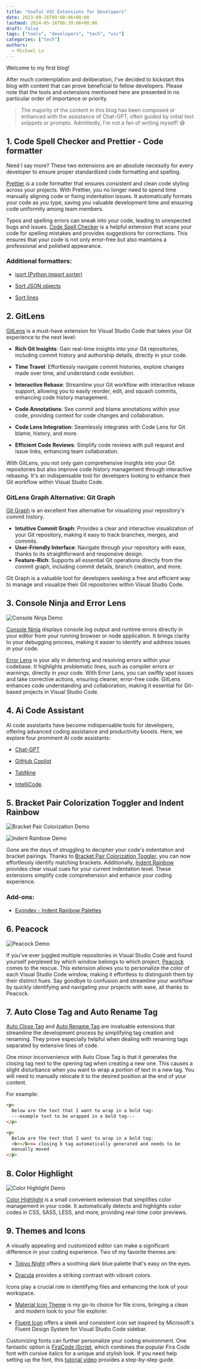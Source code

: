```yaml
---
title: "Useful VSC Extensions for Developers"
date: 2023-09-26T09:08:06+08:00
lastmod: 2024-05-16T00:39:06+08:00
draft: false
tags: ["tools", "developers", "tech", "vsc"]
categories: ["tech"]
authors:
  - Michael Lu
---
```


Welcome to my first blog!

After much contemplation and deliberation, I've decided to kickstart this blog with content that can prove beneficial to fellow developers. Please note that the tools and extensions mentioned here are presented in no particular order of importance or priority.

> The majority of the content in this blog has been composed or enhanced with the assistance of Chat-GPT, often guided by initial text snippets or prompts. Admittedly, I'm not a fan of writing myself! 😅

## 1. Code Spell Checker and Prettier - Code formatter

Need I say more? These two extensions are an absolute necessity for every developer to ensure proper standardized code formatting and spelling.

[Prettier](https://marketplace.visualstudio.com/items?itemName=esbenp.prettier-vscode) is a code formatter that ensures consistent and clean code styling across your projects. With Prettier, you no longer need to spend time manually aligning code or fixing indentation issues. It automatically formats your code as you type, saving you valuable development time and ensuring code uniformity among team members.

Typos and spelling errors can sneak into your code, leading to unexpected bugs and issues. [Code Spell Checker](https://marketplace.visualstudio.com/items?itemName=streetsidesoftware.code-spell-checker) is a helpful extension that scans your code for spelling mistakes and provides suggestions for corrections. This ensures that your code is not only error-free but also maintains a professional and polished appearance.

### Additional formatters:

- [isort (Python import sorter)](https://marketplace.visualstudio.com/items?itemName=ms-python.isort)

- [Sort JSON objects](https://marketplace.visualstudio.com/items?itemName=richie5um2.vscode-sort-json)

- [Sort lines](https://marketplace.visualstudio.com/items?itemName=Tyriar.sort-lines)

## 2. GitLens

[GitLens](https://marketplace.visualstudio.com/items?itemName=eamodio.gitlens) is a must-have extension for Visual Studio Code that takes your Git experience to the next level:

- **Rich Git Insights**: Gain real-time insights into your Git repositories, including commit history and authorship details, directly in your code.

- **Time Travel**: Effortlessly navigate commit histories, explore changes made over time, and understand code evolution.

- **Interactive Rebase**: Streamline your Git workflow with interactive rebase support, allowing you to easily reorder, edit, and squash commits, enhancing code history management.

- **Code Annotations**: See commit and blame annotations within your code, providing context for code changes and collaboration.

- **Code Lens Integration**: Seamlessly integrates with Code Lens for Git blame, history, and more.

- **Efficient Code Reviews**: Simplify code reviews with pull request and issue links, enhancing team collaboration.

With GitLens, you not only gain comprehensive insights into your Git repositories but also improve code history management through interactive rebasing. It's an indispensable tool for developers looking to enhance their Git workflow within Visual Studio Code.

### GitLens Graph Alternative: Git Graph

[Git Graph](https://marketplace.visualstudio.com/items?itemName=mhutchie.git-graph) is an excellent free alternative for visualizing your repository's commit history.

- **Intuitive Commit Graph**: Provides a clear and interactive visualization of your Git repository, making it easy to track branches, merges, and commits.
- **User-Friendly Interface**: Navigate through your repository with ease, thanks to its straightforward and responsive design.
- **Feature-Rich**: Supports all essential Git operations directly from the commit graph, including commit details, branch creation, and more.

Git Graph is a valuable tool for developers seeking a free and efficient way to manage and visualize their Git repositories within Visual Studio Code.

## 3. Console Ninja and Error Lens

![Console Ninja Demo](./img/ConsoleNinja.gif)

[Console Ninja](https://marketplace.visualstudio.com/items?itemName=WallabyJs.console-ninja) displays console.log output and runtime errors directly in your editor from your running browser or node application. It brings clarity to your debugging process, making it easier to identify and address issues in your code.

[Error Lens](https://marketplace.visualstudio.com/items?itemName=usernamehw.errorlens) is your ally in detecting and resolving errors within your codebase. It highlights problematic lines, such as compiler errors or warnings, directly in your code. With Error Lens, you can swiftly spot issues and take corrective actions, ensuring cleaner, error-free code.
GitLens enhances code understanding and collaboration, making it essential for Git-based projects in Visual Studio Code.

## 4. Ai Code Assistant

AI code assistants have become indispensable tools for developers, offering advanced coding assistance and productivity boosts. Here, we explore four prominent AI code assistants:

- [Chat-GPT](https://chatgpt.com/)

- [GitHub Copilot](https://github.com/features/copilot/)

- [TabNine](https://www.tabnine.com/)

- [IntelliCode](https://visualstudio.microsoft.com/services/intellicode/).

## 5. Bracket Pair Colorization Toggler and Indent Rainbow

![Bracket Pair Colorization Demo](./img/BracketPair.gif)

![Indent Rainbow Demo](./img/RainbowIndent.png)

Gone are the days of struggling to decipher your code's indentation and bracket pairings. Thanks to [Bracket Pair Colorization Toggler](https://marketplace.visualstudio.com/items?itemName=dzhavat.bracket-pair-toggler), you can now effortlessly identify matching brackets. Additionally, [Indent Rainbow](https://marketplace.visualstudio.com/items?itemName=oderwat.indent-rainbow) provides clear visual cues for your current indentation level. These extensions simplify code comprehension and enhance your coding experience.

### Add-ons:

- [Evondev - Indent Rainbow Palettes](https://marketplace.visualstudio.com/items?itemName=evondev.indent-rainbow-palettes)

## 6. Peacock

![Peacock Demo](./img/Peacock.png)

If you've ever juggled multiple repositories in Visual Studio Code and found yourself perplexed by which window belongs to which project, [Peacock](https://marketplace.visualstudio.com/items?itemName=johnpapa.vscode-peacock) comes to the rescue. This extension allows you to personalize the color of each Visual Studio Code window, making it effortless to distinguish them by their distinct hues. Say goodbye to confusion and streamline your workflow by quickly identifying and navigating your projects with ease, all thanks to Peacock.

## 7. Auto Close Tag and Auto Rename Tag

[Auto Close Tag](https://marketplace.visualstudio.com/items?itemName=formulahendry.auto-close-tag) and [Auto Rename Tag](https://marketplace.visualstudio.com/items?itemName=formulahendry.auto-rename-tag) are invaluable extensions that streamline the development process by simplifying tag creation and renaming. They prove especially helpful when dealing with renaming tags separated by extensive lines of code.

One minor inconvenience with Auto Close Tag is that it generates the closing tag next to the opening tag when creating a new one. This causes a slight disturbance when you want to wrap a portion of text in a new tag. You will need to manually relocate it to the desired position at the end of your content.

For example:

```HTML
<p>
  Below are the text that I want to wrap in a bold tag:
  ---example text to be wrapped in a bold tag---
</p>
```

```HTML
<p>
  Below are the text that I want to wrap in a bold tag:
  <b></b><= closing b tag automatically generated and needs to be
  manually moved
</p>
```

## 8. Color Highlight

![Color Highlight Demo](./img/ColorHighlight.png)

[Color Highlight](https://marketplace.visualstudio.com/items?itemName=naumovs.color-highlight) is a small convenient extension that simplifies color management in your code. It automatically detects and highlights color codes in CSS, SASS, LESS, and more, providing real-time color previews.

## 9. Themes and Icons

A visually appealing and customized editor can make a significant difference in your coding experience. Two of my favorite themes are:

- [Tokyo Night](https://marketplace.visualstudio.com/items?itemName=enkia.tokyo-night) offers a soothing dark blue palette that's easy on the eyes.

- [Dracula](https://marketplace.visualstudio.com/items?itemName=dracula-theme.theme-dracula) provides a striking contrast with vibrant colors.

Icons play a crucial role in identifying files and enhancing the look of your workspace.

- [Material Icon Theme](https://marketplace.visualstudio.com/items?itemName=PKief.material-icon-theme) is my go-to choice for file icons, bringing a clean and modern look to your file explorer.

- [Fluent Icon](https://marketplace.visualstudio.com/items?itemName=miguelsolorio.fluent-icons) offers a sleek and consistent icon set inspired by Microsoft's Fluent Design System for Visual Studio Code sidebar.

Customizing fonts can further personalize your coding environment. One fantastic option is [FiraCode iScript](https://github.com/kencrocken/FiraCodeiScript), which combines the popular Fira Code font with cursive italics for a unique and stylish look. If you need help setting up the font, this [tutorial video](https://www.youtube.com/watch?v=PQYdXwJJq-c) provides a step-by-step guide.
